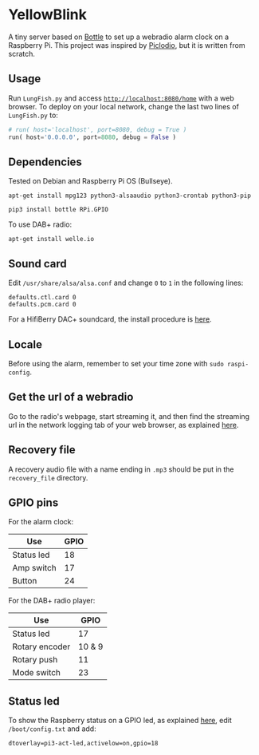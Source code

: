 # YellowBlink

A tiny server based on [Bottle](https://bottlepy.org/docs/dev/) to set up a webradio alarm clock on a Raspberry Pi. This project was inspired by [Piclodio](https://github.com/Sispheor/piclodio3), but it is written from scratch.

## Usage

Run `LungFish.py` and access [`http://localhost:8080/home`](http://localhost:8080/home) with a web browser. To deploy on your local network, change the last two lines of `LungFish.py` to:

```python
# run( host='localhost', port=8080, debug = True )
run( host='0.0.0.0', port=8080, debug = False )
```
## Dependencies

Tested on Debian and Raspberry Pi OS (Bullseye).

```
apt-get install mpg123 python3-alsaaudio python3-crontab python3-pip
```


```
pip3 install bottle RPi.GPIO
```

To use DAB+ radio:

```
apt-get install welle.io
```

## Sound card

Edit `/usr/share/alsa/alsa.conf` and change `0` to `1` in the following lines:
```
defaults.ctl.card 0
defaults.pcm.card 0
```

For a HifiBerry DAC+ soundcard, the install procedure is [here](https://www.hifiberry.com/docs/archive/hifiberry-software-configuration/).

## Locale

Before using the alarm, remember to set your time zone with `sudo raspi-config`.

## Get the url of a webradio

Go to the radio's webpage, start streaming it, and then find the streaming url in the network logging tab of your web browser, as explained [here](https://stackoverflow.com/questions/28314897/how-to-get-direct-streaming-url-from-this-flash-online-streaming-radio-station).

## Recovery file

A recovery audio file with a name ending in `.mp3` should be put in the `recovery_file` directory.

## GPIO pins

For the alarm clock:

| Use | GPIO |
|--|--|
| Status led | 18 |
| Amp switch | 17 |
| Button | 24 |

For the DAB+ radio player:

| Use | GPIO |
|--|--|
| Status led | 17 |
| Rotary encoder | 10 & 9 |
| Rotary push | 11 |
| Mode switch | 23 |

## Status led

To show the Raspberry status on a GPIO led, as explained [here](https://forums.raspberrypi.com/viewtopic.php?t=146455), edit `/boot/config.txt` and add:
```
dtoverlay=pi3-act-led,activelow=on,gpio=18
```
